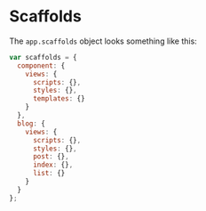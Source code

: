 # Scaffolds

The `app.scaffolds` object looks something like this:

```js
var scaffolds = {
  component: {
    views: {
      scripts: {},
      styles: {},
      templates: {}
    }
  },
  blog: {
    views: {
      scripts: {},
      styles: {},
      post: {},
      index: {},
      list: {}
    }
  }
};
```